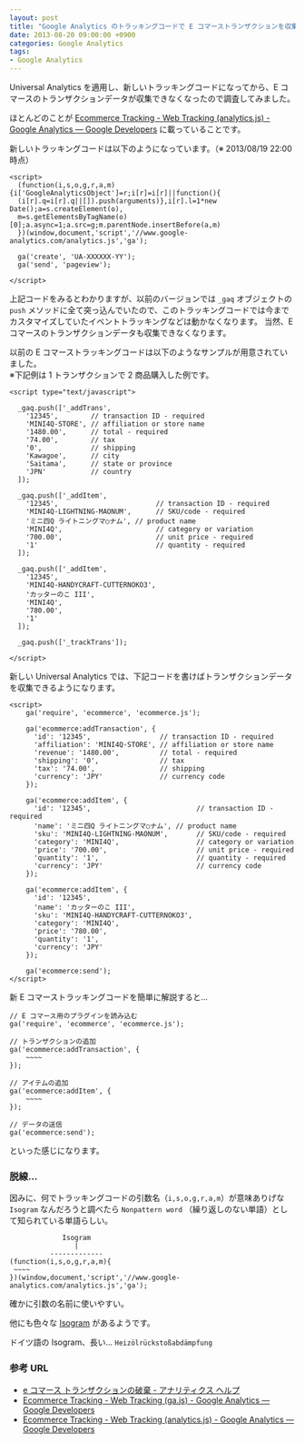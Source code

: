 ```yaml
---
layout: post
title: "Google Analytics のトラッキングコードで E コマーストランザクションを収集する方法（Universal Analaytics）"
date: 2013-08-20 09:00:00 +0900
categories: Google Analytics
tags:
- Google Analytics
---
```


Universal Analytics を適用し、新しいトラッキングコードになってから、E コマースのトランザクションデータが収集できなくなったので調査してみました。

ほとんどのことが [Ecommerce Tracking - Web Tracking (analytics.js) - Google Analytics — Google Developers](https://developers.google.com/analytics/devguides/collection/analyticsjs/ecommerce) に載っていることです。


新しいトラッキングコードは以下のようになっています。（※ 2013/08/19 22:00 時点）

    <script>
      (function(i,s,o,g,r,a,m){i['GoogleAnalyticsObject']=r;i[r]=i[r]||function(){
      (i[r].q=i[r].q||[]).push(arguments)},i[r].l=1*new Date();a=s.createElement(o),
      m=s.getElementsByTagName(o)[0];a.async=1;a.src=g;m.parentNode.insertBefore(a,m)
      })(window,document,'script','//www.google-analytics.com/analytics.js','ga');
    
      ga('create', 'UA-XXXXXX-YY');
      ga('send', 'pageview');

    </script>


上記コードをみるとわかりますが、以前のバージョンでは `_gaq` オブジェクトの `push` メソッドに全て突っ込んでいたので、このトラッキングコードでは今までカスタマイズしていたイベントトラッキングなどは動かなくなります。
当然、E コマースのトランザクションデータも収集できなくなります。

以前の E コマーストラッキングコードは以下のようなサンプルが用意されていました。  
※下記例は 1 トランザクションで 2 商品購入した例です。

<!-- more -->

```
<script type="text/javascript">

  _gaq.push(['_addTrans',
    '12345',        // transaction ID - required
    'MINI4Q-STORE', // affiliation or store name
    '1480.00',      // total - required
    '74.00',        // tax
    '0',            // shipping
    'Kawagoe',      // city
    'Saitama',      // state or province
    'JPN'           // country
  ]);

  _gaq.push(['_addItem',
    '12345',                        // transaction ID - required
    'MINI4Q-LIGHTNING-MAONUM',      // SKU/code - required
    'ミニ四Q ライトニングマ○ナム', // product name
    'MINI4Q',                       // category or variation
    '700.00',                       // unit price - required
    '1'                             // quantity - required
  ]);

  _gaq.push(['_addItem',
    '12345',
    'MINI4Q-HANDYCRAFT-CUTTERNOKO3',
    'カッターのこ III',
    'MINI4Q',
    '780.00',
    '1'
  ]);

  _gaq.push(['_trackTrans']);

</script>
```

新しい Universal Analytics では、下記コードを書けばトランザクションデータを収集できるようになります。

```
<script>
    ga('require', 'ecommerce', 'ecommerce.js');

    ga('ecommerce:addTransaction', {
      'id': '12345',                 // transaction ID - required
      'affiliation': 'MINI4Q-STORE', // affiliation or store name
      'revenue': '1480.00',          // total - required
      'shipping': '0',               // tax
      'tax': '74.00',                // shipping
      'currency': 'JPY'              // currency code
    });

    ga('ecommerce:addItem', {
      'id': '12345',                          // transaction ID - required
      'name': 'ミニ四Q ライトニングマ○ナム', // product name
      'sku': 'MINI4Q-LIGHTNING-MAONUM',       // SKU/code - required
      'category': 'MINI4Q',                   // category or variation
      'price': '700.00',                      // unit price - required
      'quantity': '1',                        // quantity - required
      'currency': 'JPY'                       // currency code
    });

    ga('ecommerce:addItem', {
      'id': '12345',
      'name': 'カッターのこ III',
      'sku': 'MINI4Q-HANDYCRAFT-CUTTERNOKO3',
      'category': 'MINI4Q',
      'price': '780.00',
      'quantity': '1',
      'currency': 'JPY'
    });

    ga('ecommerce:send');
</script>
```

新 E コマーストラッキングコードを簡単に解説すると...

```
// E コマース用のプラグインを読み込む
ga('require', 'ecommerce', 'ecommerce.js');

// トランザクションの追加
ga('ecommerce:addTransaction', {
    ~~~~
});

// アイテムの追加
ga('ecommerce:addItem', {
    ~~~~
});

// データの送信
ga('ecommerce:send');
```

といった感じになります。


### 脱線...

因みに、何でトラッキングコードの引数名（`i,s,o,g,r,a,m`）が意味ありげな `Isogram` なんだろうと調べたら `Nonpattern word` （繰り返しのない単語）として知られている単語らしい。

```
             Isogram
                |
          -------------
(function(i,s,o,g,r,a,m){
 ~~~~
})(window,document,'script','//www.google-analytics.com/analytics.js','ga');
```

確かに引数の名前に使いやすい。

他にも色々な [Isogram](http://en.wikipedia.org/wiki/Isogram) があるようです。

ドイツ語の Isogram、長い... `Heizölrückstoßabdämpfung`


### 参考 URL

- [e コマース トランザクションの破棄 - アナリティクス ヘルプ](https://support.google.com/analytics/answer/1037443?hl=ja)
- [Ecommerce Tracking - Web Tracking (ga.js) - Google Analytics — Google Developers](https://developers.google.com/analytics/devguides/collection/gajs/gaTrackingEcommerce)
- [Ecommerce Tracking - Web Tracking (analytics.js) - Google Analytics — Google Developers](https://developers.google.com/analytics/devguides/collection/analyticsjs/ecommerce)

